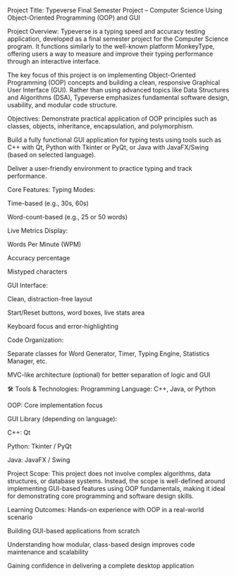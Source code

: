  Project Title: Typeverse
 Final Semester Project – Computer Science
Using Object-Oriented Programming (OOP) and GUI

 Project Overview:
Typeverse is a typing speed and accuracy testing application, developed as a final semester project for the Computer Science program. It functions similarly to the well-known platform MonkeyType, offering users a way to measure and improve their typing performance through an interactive interface.

The key focus of this project is on implementing Object-Oriented Programming (OOP) concepts and building a clean, responsive Graphical User Interface (GUI). Rather than using advanced topics like Data Structures and Algorithms (DSA), Typeverse emphasizes fundamental software design, usability, and modular code structure.

 Objectives:
Demonstrate practical application of OOP principles such as classes, objects, inheritance, encapsulation, and polymorphism.

Build a fully functional GUI application for typing tests using tools such as C++ with Qt, Python with Tkinter or PyQt, or Java with JavaFX/Swing (based on selected language).

Deliver a user-friendly environment to practice typing and track performance.

 Core Features:
Typing Modes:

Time-based (e.g., 30s, 60s)

Word-count-based (e.g., 25 or 50 words)

Live Metrics Display:

Words Per Minute (WPM)

Accuracy percentage

Mistyped characters

GUI Interface:

Clean, distraction-free layout

Start/Reset buttons, word boxes, live stats area

Keyboard focus and error-highlighting

Code Organization:

Separate classes for Word Generator, Timer, Typing Engine, Statistics Manager, etc.

MVC-like architecture (optional) for better separation of logic and GUI

🛠️ Tools & Technologies:
Programming Language: C++, Java, or Python

OOP: Core implementation focus

GUI Library (depending on language):

C++: Qt

Python: Tkinter / PyQt

Java: JavaFX / Swing

 Project Scope:
This project does not involve complex algorithms, data structures, or database systems. Instead, the scope is well-defined around implementing GUI-based features using OOP fundamentals, making it ideal for demonstrating core programming and software design skills.

 Learning Outcomes:
Hands-on experience with OOP in a real-world scenario

Building GUI-based applications from scratch

Understanding how modular, class-based design improves code maintenance and scalability

Gaining confidence in delivering a complete desktop application
